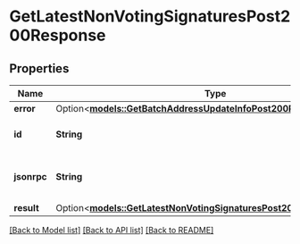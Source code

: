 # GetLatestNonVotingSignaturesPost200Response

## Properties

Name | Type | Description | Notes
------------ | ------------- | ------------- | -------------
**error** | Option<[**models::GetBatchAddressUpdateInfoPost200ResponseError**](_getBatchAddressUpdateInfo_post_200_response_error.md)> |  | [optional]
**id** | **String** | An ID to identify the response. | 
**jsonrpc** | **String** | The version of the JSON-RPC protocol. | 
**result** | Option<[**models::GetLatestNonVotingSignaturesPost200ResponseResult**](_getLatestNonVotingSignatures_post_200_response_result.md)> |  | [optional]

[[Back to Model list]](../README.md#documentation-for-models) [[Back to API list]](../README.md#documentation-for-api-endpoints) [[Back to README]](../README.md)


